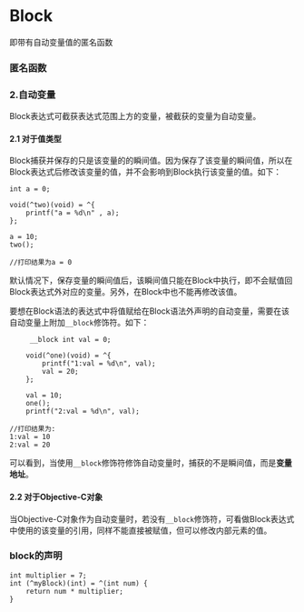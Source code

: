 # Block
即带有自动变量值的匿名函数

### 匿名函数

### 2.自动变量
Block表达式可截获表达式范围上方的变量，被截获的变量为自动变量。

#### 2.1 对于值类型
Block捕获并保存的只是该变量的的瞬间值。因为保存了该变量的瞬间值，所以在Block表达式后修改该变量的值，并不会影响到Block执行该变量的值。如下：

```
int a = 0;

void(^two)(void) = ^{
	printf("a = %d\n" , a);
};

a = 10;
two();

//打印结果为a = 0

```

默认情况下，保存变量的瞬间值后，该瞬间值只能在Block中执行，即不会赋值回Block表达式外对应的变量。另外，在Block中也不能再修改该值。  

要想在Block语法的表达式中将值赋给在Block语法外声明的自动变量，需要在该自动变量上附加`__block`修饰符。如下：

```
     __block int val = 0;
    
    void(^one)(void) = ^{
        printf("1:val = %d\n", val);
        val = 20;
    };
    
    val = 10;
    one();
    printf("2:val = %d\n", val);
    
//打印结果为:
1:val = 10
2:val = 20
```
可以看到，当使用`__block`修饰符修饰自动变量时，捕获的不是瞬间值，而是**变量地址**。

#### 2.2 对于Objective-C对象
当Objective-C对象作为自动变量时，若没有`__block`修饰符，可看做Block表达式中使用的该变量的引用，同样不能直接被赋值，但可以修改内部元素的值。

### block的声明

```
int multiplier = 7;
int (^myBlock)(int) = ^(int num) {
    return num * multiplier;
}

```
